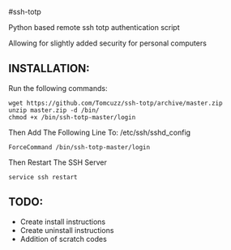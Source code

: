 #ssh-totp

Python based remote ssh totp authentication script

Allowing for slightly added security for personal computers

## INSTALLATION:
Run the following commands:
```
wget https://github.com/Tomcuzz/ssh-totp/archive/master.zip
unzip master.zip -d /bin/
chmod +x /bin/ssh-totp-master/login
```

Then Add The Following Line To: /etc/ssh/sshd_config
```
ForceCommand /bin/ssh-totp-master/login
```

Then Restart The SSH Server
```
service ssh restart
```
## TODO:
 - Create install instructions
 - Create uninstall instructions
 - Addition of scratch codes
